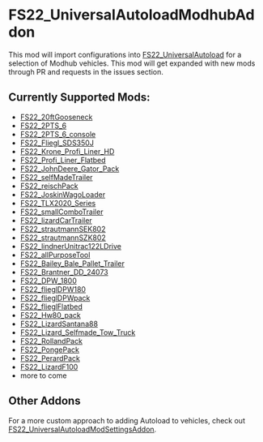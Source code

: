 # FS22_UniversalAutoloadModhubAddon
This mod will import configurations into [FS22_UniversalAutoload](https://github.com/loki79uk/FS22_UniversalAutoload) for a selection of Modhub vehicles.
This mod will get expanded with new mods through PR and requests in the issues section.

## Currently Supported Mods:
- [FS22_20ftGooseneck](https://farming-simulator.com/mod.php?lang=en&country=us&mod_id=230225&title=fs2022)
- [FS22_2PTS_6](https://farming-simulator.com/mod.php?lang=en&country=us&mod_id=230598&title=fs2022)
- [FS22_2PTS_6_console](https://farming-simulator.com/mod.php?lang=en&country=us&mod_id=233370&title=fs2022)
- [FS22_Fliegl_SDS350J](https://farming-simulator.com/mod.php?lang=en&country=us&mod_id=226313&title=fs2022)
- [FS22_Krone_Profi_Liner_HD](https://farming-simulator.com/mod.php?lang=en&country=us&mod_id=233243&title=fs2022)
- [FS22_Profi_Liner_Flatbed](https://farming-simulator.com/mod.php?lang=en&country=us&mod_id=227132&title=fs2022)
- [FS22_JohnDeere_Gator_Pack](https://farming-simulator.com/mod.php?lang=en&country=us&mod_id=228440&title=fs2022)
- [FS22_selfMadeTrailer](https://farming-simulator.com/mod.php?lang=en&country=us&mod_id=229132&title=fs2022)
- [FS22_reischPack](https://farming-simulator.com/mod.php?lang=en&country=us&mod_id=224261&title=fs2022)
- [FS22_JoskinWagoLoader](https://farming-simulator.com/mod.php?lang=en&country=us&mod_id=231477&title=fs2022)
- [FS22_TLX2020_Series](https://farming-simulator.com/mod.php?lang=en&country=us&mod_id=228656&title=fs2022)
- [FS22_smallComboTrailer](https://farming-simulator.com/mod.php?lang=en&country=us&mod_id=232221&title=fs2022)
- [FS22_lizardCarTrailer](https://farming-simulator.com/mod.php?lang=en&country=us&mod_id=225214&title=fs2022)
- [FS22_strautmannSEK802](https://farming-simulator.com/mod.php?lang=en&country=us&mod_id=223851&title=fs2022)
- [FS22_strautmannSZK802](https://farming-simulator.com/mod.php?lang=en&country=us&mod_id=225699&title=fs2022)
- [FS22_lindnerUnitrac122LDrive](https://farming-simulator.com/mod.php?lang=en&country=us&mod_id=239534&title=fs2022)
- [FS22_allPurposeTool](https://farming-simulator.com/mod.php?lang=en&country=us&mod_id=227935&title=fs2022)
- [FS22_Bailey_Bale_Pallet_Trailer](https://farming-simulator.com/mod.php?lang=en&country=us&mod_id=228030&title=fs2022)
- [FS22_Brantner_DD_24073](https://farming-simulator.com/mod.php?lang=en&country=us&mod_id=227421&title=fs2022)
- [FS22_DPW_1800](https://farming-simulator.com/mod.php?lang=en&country=us&mod_id=231490&title=fs2022)
- [FS22_flieglDPW180](https://farming-simulator.com/mod.php?lang=en&country=us&mod_id=224967&title=fs2022)
- [FS22_flieglDPWpack](https://farming-simulator.com/mod.php?lang=en&country=us&mod_id=225492&title=fs2022)
- [FS22_flieglFlatbed](https://farming-simulator.com/mod.php?lang=en&country=us&mod_id=233995&title=fs2022)
- [FS22_Hw80_pack](https://farming-simulator.com/mod.php?lang=en&country=us&mod_id=229524&title=fs2022)
- [FS22_LizardSantana88](https://farming-simulator.com/mod.php?lang=en&country=us&mod_id=233087&title=fs2022)
- [FS22_Lizard_Selfmade_Tow_Truck](https://farming-simulator.com/mod.php?lang=en&country=us&mod_id=233191&title=fs2022)
- [FS22_RollandPack](https://www.farming-simulator.com/mod.php?lang=en&country=us&mod_id=225090&title=fs2022)
- [FS22_PongePack](https://www.farming-simulator.com/mod.php?lang=en&country=us&mod_id=229558&title=fs2022)
- [FS22_PerardPack](https://www.farming-simulator.com/mod.php?lang=en&country=us&mod_id=241424&title=fs2022)
- [FS22_LizardF100](https://www.farming-simulator.com/mod.php?lang=en&country=us&mod_id=235660&title=fs2022)
- more to come

## Other Addons
For a more custom approach to adding Autoload to vehicles, check out [FS22_UniversalAutoloadModSettingsAddon](https://github.com/ddewar/FS22_UniversalAutoloadModSettingsAddon).
